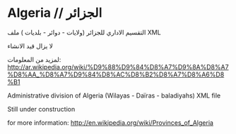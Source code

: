 Algeria // الجزائر
==================

التقسيم الاداري للجزائر (ولايات - دوائر - بلديات ) ملف XML

لا يزال قيد الانشاء

لمزيد من المعلومات:
http://ar.wikipedia.org/wiki/%D9%88%D9%84%D8%A7%D9%8A%D8%A7%D8%AA_%D8%A7%D9%84%D8%AC%D8%B2%D8%A7%D8%A6%D8%B1


Administrative division of Algeria (Wilayas - Daïras - baladiyahs) XML file 

Still under construction

for more information:
http://en.wikipedia.org/wiki/Provinces_of_Algeria
